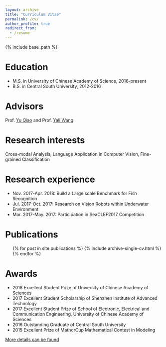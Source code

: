 ```yaml
---
layout: archive
title: "Curriculum Vitae"
permalink: /cv/
author_profile: true
redirect_from:
  - /resume
---
```


{% include base_path %}

Education
======
* M.S. in University of Chinese Academy of Science, 2016-present
* B.S. in Central South University, 2012-2016

Advisors
=====
Prof. <font color="blue">
  <a href="http://mmlab.siat.ac.cn/yuqiao/">Yu Qiao</a>
</font> and 
Prof. <font color="blue">
  <a href="http://english.siat.cas.cn/SI2017/IAIT2017/RC1/CPE_20513/Researchers1/201707/t20170727_181385.html">Yali Wang</a>
                                                                                                              </font>
                                                                                                              
Research interests
=====
Cross-modal Analysis, Language Application in Computer Vision, 
Fine-grained Classification

Research  experience
======
* Nov. 2017-Apr. 2018: Build a Large scale Benchmark for Fish Recognition
* Jul. 2017-Oct. 2017: Research on Vision Robots within Underwater Environment
* Mar. 2017-May. 2017: Participation in SeaCLEF2017 Competition


Publications
======
  <ul>{% for post in site.publications %}
    {% include archive-single-cv.html %}
  {% endfor %}</ul>
  
Awards
====
* 2018 Excellent Student Prize of University of Chinese Academy of Sciences
* 2017 Excellent Student Scholarship of Shenzhen Institute of Advanced Technology
* 2017 Excellent Student Prize of School of Electronic, Electrical and Communication 
Engineering, University of Chinese Academy of Sciences
* 2016 Outstanding Graduate of Central South University
* 2015 Excellent Prize of MathorCup Mathematical Contest in Modeling

 <font color="navy"> 
  <a href="https://PeiqinZhuang.github.io/files/cv.pdf">More details can be found</a>
  </font>


